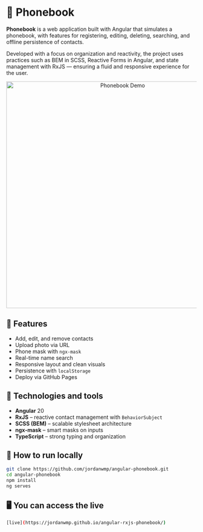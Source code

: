 # 📇 Phonebook

**Phonebook** is a web application built with Angular that simulates a phonebook, with features for registering, editing, deleting, searching, and offline persistence of contacts.

Developed with a focus on organization and reactivity, the project uses practices such as BEM in SCSS, Reactive Forms in Angular, and state management with RxJS — ensuring a fluid and responsive experience for the user.

<div align="center">
<img src="screen/home.gif" alt="Phonebook Demo" width="600">
</div>

## 🚀 Features

- Add, edit, and remove contacts
- Upload photo via URL
- Phone mask with `ngx-mask`
- Real-time name search
- Responsive layout and clean visuals
- Persistence with `localStorage`
- Deploy via GitHub Pages


## 🧰 Technologies and tools

- **Angular** 20
- **RxJS** – reactive contact management with `BehaviorSubject`
- **SCSS (BEM)** – scalable stylesheet architecture
- **ngx-mask** – smart masks on inputs
- **TypeScript** – strong typing and organization

## 📌 How to run locally

```bash
git clone https://github.com/jordanwmp/angular-phonebook.git
cd angular-phonebook
npm install
ng serves
```
## 🖥️ You can access the live
```bash
[live](https://jordanwmp.github.io/angular-rxjs-phonebook/)
```

